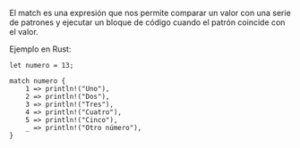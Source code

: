 El match es una expresión que nos permite comparar un valor con una serie de patrones y ejecutar un bloque de código cuando el patrón coincide con el valor\.

Ejemplo en Rust:
```
let numero = 13;

match numero {
    1 => println!("Uno"),
    2 => println!("Dos"),
    3 => println!("Tres"),
    4 => println!("Cuatro"),
    5 => println!("Cinco"),
    _ => println!("Otro número"),
}
```